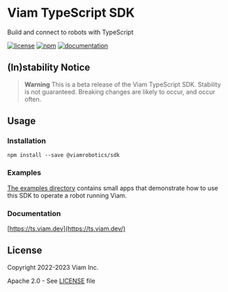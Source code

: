 # Viam TypeScript SDK

Build and connect to robots with TypeScript

[![license](https://img.shields.io/badge/license-Apache_2.0-blue)](https://github.com/viamrobotics/viam-typescript-sdk/blob/main/LICENSE)
[![npm](https://img.shields.io/npm/v/@viamrobotics/sdk?color=33cd56&logo=npm)](https://www.npmjs.com/package/@viamrobotics/sdk)
[![documentation](https://img.shields.io/static/v1?label=docs&message=ts.viam.dev&color=lightgray)](https://ts.viam.dev)

## (In)stability Notice

> **Warning**
> This is a beta release of the Viam TypeScript SDK. Stability is not guaranteed. Breaking changes are likely to occur, and occur often.

## Usage

### Installation

```
npm install --save @viamrobotics/sdk
```

### Examples

[The examples directory](https://github.com/viamrobotics/viam-typescript-sdk/tree/main/examples) contains small apps that demonstrate how to use this SDK to operate a robot running Viam.

### Documentation

[https://ts.viam.dev](https://ts.viam.dev/)

## License 
Copyright 2022-2023 Viam Inc.

Apache 2.0 - See [LICENSE](https://github.com/viamrobotics/viam-typescript-sdk/blob/main/LICENSE) file

